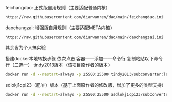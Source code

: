 feichangdao:                 正式版自用规则（主要适配普通内核）

```bash
https://raw.githubusercontent.com/dianwanren/dao/main/feichangdao.ini
```

daochangzai:                 增强版自用规则（主要适配META内核）


```bash
https://raw.githubusercontent.com/dianwanren/dao/main/daochangzai.ini
```


其余皆为个人搞实验




搭建docker本地转换步骤
依次点击 
容器——添加——命令行
复制粘贴以下命令行（二选一）
tindy2013版本（该项目原作者的版本）

```bash
docker run -d --restart=always -p 25500:25500 tindy2013/subconverter:latest
```

sdlokj1qpi23（肥羊）版本（基于上面原作者的修改版，增加了更多的类型支持）


```bash
docker run -d --restart=always -p 25500:25500 asdlokj1qpi23/subconverter:latest
```
